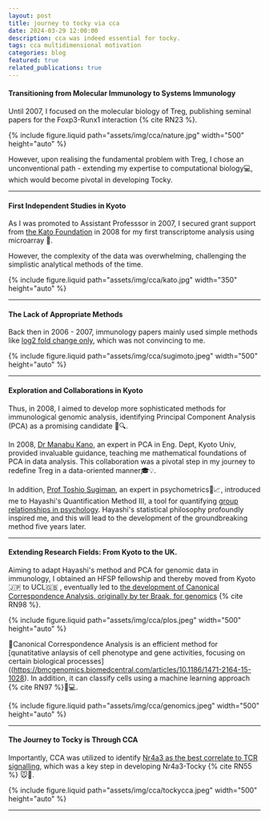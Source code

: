 ```yaml
---
layout: post
title: journey to tocky via cca
date: 2024-03-29 12:00:00
description: cca was indeed essential for tocky.
tags: cca multidimensional motivation
categories: blog
featured: true
related_publications: true
---
```


#### Transitioning from Molecular Immunology to Systems Immunology

Until 2007, I focused on the molecular biology of Treg, publishing seminal papers for the Foxp3-Runx1 interaction {% cite RN23 %}. 

<div class="row mt-3">
     <div class="col-sm mt-3 mt-md-0">
        {% include figure.liquid path="assets/img/cca/nature.jpg" width="500" height="auto" %}
    </div>
</div>

However, upon realising the fundamental problem with Treg, I chose an unconventional path - extending my expertise to computational biology💻, which would become pivotal in developing Tocky.

---

#### First Independent Studies in Kyoto

As I was promoted to Assistant Professsor in 2007, I secured grant support from [the Kato Foundation](https://www.katokinen.or.jp/info/4_2english.html) in 2008 for my first transcriptome analysis using microarray 🧬. 

However, the complexity of the data was overwhelming, challenging the simplistic analytical methods of the time.

<div class="row mt-3">
     <div class="col-sm mt-3 mt-md-0">
        {% include figure.liquid path="assets/img/cca/kato.jpg" width="350" height="auto" %}
    </div>
</div>

---

#### The Lack of Appropriate Methods

Back then in 2006 - 2007, immunology papers mainly used simple methods like [log2 fold change only](https://pubmed.ncbi.nlm.nih.gov/16772372/), which was not convincing to me.

<div class="row mt-3">
     <div class="col-sm mt-3 mt-md-0">
        {% include figure.liquid path="assets/img/cca/sugimoto.jpeg" width="500" height="auto" %}
    </div>
</div>

---

#### Exploration and Collaborations in Kyoto

Thus, in 2008, I aimed to develop more sophisticated methods for immunological genomic analysis, identifying Principal Component Analysis (PCA) as a promising candidate 🤔🔍. 

In 2008, [Dr Manabu Kano](https://www.twitter.com/Dr_Kano), an expert in PCA in Eng. Dept, Kyoto Univ, provided invaluable guidance, teaching me mathematical foundations of PCA in data analysis. 
This collaboration was a pivotal step in my journey to redefine Treg in a data-oriented manner🎓💡. 

In addition, [Prof Toshio Sugiman](https://www.twitter.com/toshsugi), an expert in psychometrics🧠📈, introduced me to Hayashi's Quantification Method III, a tool for quantifying [group relationships in psychology](https://www.jstage.jst.go.jp/article/acrt1992/1/1/1_1_17/_article). 
Hayashi's statistical philosophy profoundly inspired me, and this will lead to the development of the groundbreaking method five years later.

---

#### Extending Research Fields: From Kyoto to the UK.

Aiming to adapt Hayashi's method and PCA for genomic data in immunology, I obtained an HFSP fellowship and thereby moved from Kyoto🇯🇵 to UCL🇬🇧 , eventually led to [the development of Canonical Correspondence Analysis, originally by ter Braak, for genomics](https://journals.plos.org/plosone/article?id=10.1371/journal.pone.0053544) {% cite RN98 %}.

<div class="row mt-3">
     <div class="col-sm mt-3 mt-md-0">
        {% include figure.liquid path="assets/img/cca/plos.jpeg" width="500" height="auto" %}
    </div>
</div>

🔬Canonical Correspondence Analysis is an efficient method for [qunatitative anlaysis of cell phenotype and gene activities, focusing on certain biological processes]((https://bmcgenomics.biomedcentral.com/articles/10.1186/1471-2164-15-1028). In addition, it can classify cells using a machine learning approach {% cite RN97 %}🧬💻. 
<div class="row mt-3">
     <div class="col-sm mt-3 mt-md-0">
        {% include figure.liquid path="assets/img/cca/genomics.jpeg" width="500" height="auto" %}
    </div>
</div>

---

#### The Journey to Tocky is Through CCA

Importantly, CCA was utilized to identify [Nr4a3 as the best correlate to TCR signalling](https://rupress.org/jcb/article/217/8/2931/39442/A-timer-for-analyzing-temporally-dynamic-changes), which was a key step in developing Nr4a3-Tocky {% cite RN55 %} 🐭🔬.

<div class="row mt-3">
     <div class="col-sm mt-3 mt-md-0">
        {% include figure.liquid path="assets/img/cca/tockycca.jpeg" width="500" height="auto" %}
    </div>
</div>

---

